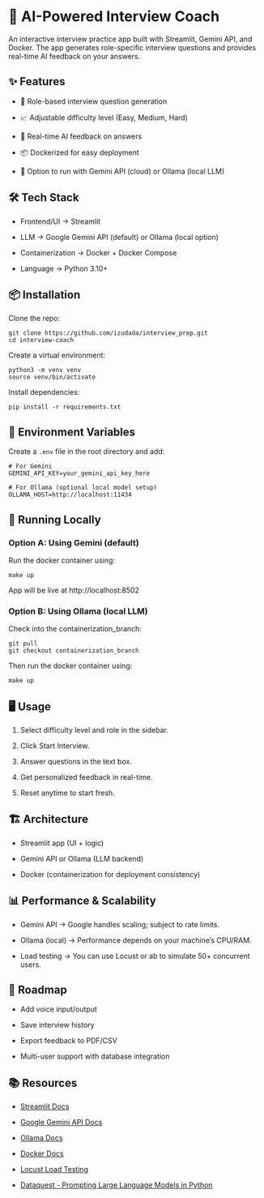 # 🤖 AI-Powered Interview Coach

An interactive interview practice app built with Streamlit, Gemini API, and Docker.
The app generates role-specific interview questions and provides real-time AI feedback on your answers.


## ✨ Features

- 🎯 Role-based interview question generation

- 📈 Adjustable difficulty level (Easy, Medium, Hard)

- 💬 Real-time AI feedback on answers

- 📦 Dockerized for easy deployment

- 🔄 Option to run with Gemini API (cloud) or Ollama (local LLM)



## 🛠️ Tech Stack

- Frontend/UI → Streamlit

- LLM → Google Gemini API
 (default) or Ollama
 (local option)

- Containerization → Docker + Docker Compose

- Language → Python 3.10+


## 📦 Installation

Clone the repo:
```
git clone https://github.com/izudada/interview_prep.git
cd interview-coach
```

Create a virtual environment:
```
python3 -m venv venv
source venv/bin/activate
```

Install dependencies:
``` 
pip install -r requirements.txt 
```


## 🔑 Environment Variables

Create a ```.env``` file in the root directory and add:
```
# For Gemini
GEMINI_API_KEY=your_gemini_api_key_here

# For Ollama (optional local model setup)
OLLAMA_HOST=http://localhost:11434
```

## 🚀 Running Locally

### Option A: Using Gemini (default)
Run the docker container using:
```
make up
```
App will be live at http://localhost:8502

### Option B: Using Ollama (local LLM)
Check into the containerization_branch:
```
git pull
git checkout containerization_branch
```
Then run the docker container using:
```
make up
```

## 🖥️ Usage
1. Select difficulty level and role in the sidebar.

2. Click Start Interview.

3. Answer questions in the text box.

4. Get personalized feedback in real-time.

5. Reset anytime to start fresh.


## 🏗️ Architecture

- Streamlit app (UI + logic)

- Gemini API or Ollama (LLM backend)

- Docker (containerization for deployment consistency)


## 📊 Performance & Scalability

- Gemini API → Google handles scaling; subject to rate limits.

- Ollama (local) → Performance depends on your machine’s CPU/RAM.

- Load testing → You can use Locust
 or ab to simulate 50+ concurrent users.


## 🔮 Roadmap

- Add voice input/output

- Save interview history

- Export feedback to PDF/CSV

- Multi-user support with database integration


## 📚 Resources

- [Streamlit Docs](https://docs.streamlit.io)

- [Google Gemini API Docs](https://ai.google.dev/gemini-api/docs)

- [Ollama Docs](https://docs.ollama.com)

- [Docker Docs](https://docs.docker.com)

- [Locust Load Testing](https://docs.locust.io/en/stable)

- [Dataquest - Prompting Large Language Models in Python](https://app.dataquest.io/learning/course/prompting-large-language-models-in-python)
